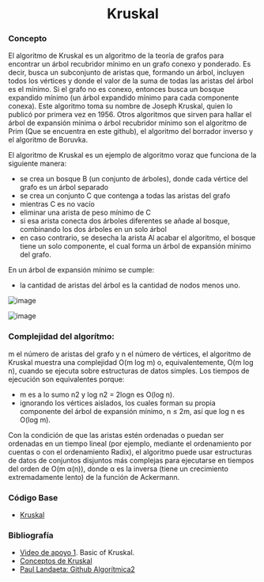 <h1 align="center"> Kruskal </h1>

### Concepto 

El algoritmo de Kruskal es un algoritmo de la teoría de grafos para encontrar un árbol recubridor mínimo en un grafo conexo y ponderado. Es decir, busca un subconjunto de aristas que, formando un árbol, incluyen todos los vértices y donde el valor de la suma de todas las aristas del árbol es el mínimo. Si el grafo no es conexo, entonces busca un bosque expandido mínimo (un árbol expandido mínimo para cada componente conexa). Este algoritmo toma su nombre de Joseph Kruskal, quien lo publicó por primera vez en 1956. Otros algoritmos que sirven para hallar el árbol de expansión mínima o árbol recubridor mínimo son el algoritmo de Prim (Que se encuentra en este github), el algoritmo del borrador inverso y el algoritmo de Boruvka.

El algoritmo de Kruskal es un ejemplo de algoritmo voraz que funciona de la siguiente manera:

- se crea un bosque B (un conjunto de árboles), donde cada vértice del grafo es un árbol separado
- se crea un conjunto C que contenga a todas las aristas del grafo
- mientras C es no vacío
- eliminar una arista de peso mínimo de C
- si esa arista conecta dos árboles diferentes se añade al bosque, combinando los dos árboles en un solo árbol
- en caso contrario, se desecha la arista
Al acabar el algoritmo, el bosque tiene un solo componente, el cual forma un árbol de expansión mínimo del grafo.

En un árbol de expansión mínimo se cumple:

- la cantidad de aristas del árbol es la cantidad de nodos menos uno.

![image](https://user-images.githubusercontent.com/90888080/196331746-260beb35-ccac-47a8-8c53-02f2c1dbe489.png)

![image](https://user-images.githubusercontent.com/90888080/196331761-a7e99a4c-8eba-4485-a6b0-de7de939d1bb.png)


### Complejidad del algorítmo:
m el número de aristas del grafo y n el número de vértices, el algoritmo de Kruskal muestra una complejidad O(m log m) o, equivalentemente, O(m log n), cuando se ejecuta sobre estructuras de datos simples. Los tiempos de ejecución son equivalentes porque:

- m es a lo sumo n2 y log n2 = 2logn es O(log n).
- ignorando los vértices aislados, los cuales forman su propia componente del árbol de expansión mínimo, n ≤ 2m, así que log n es O(log m).

Con la condición de que las aristas estén ordenadas o puedan ser ordenadas en un tiempo lineal (por ejemplo, mediante el ordenamiento por cuentas o con el ordenamiento Radix), el algoritmo puede usar estructuras de datos de conjuntos disjuntos más complejas para ejecutarse en tiempos del orden de O(m α(n)), donde α es la inversa (tiene un crecimiento extremadamente lento) de la función de Ackermann.

### Código Base
- [Kruskal](https://github.com/PabloAcker/Algoritmica/blob/main/Cap4%20Teor%C3%ADa%20de%20Grafos/Algor%C3%ADtmo%20Kruskal/kruskal.cpp)

### Bibliografía
- [Video de apoyo 1](https://www.youtube.com/watch?v=71UQH7Pr9kU&t=2s). Basic of Kruskal.
- [Conceptos de Kruskal](https://www.youtube.com/watch?v=fAuF0EuZVCk)
- [Paul Landaeta: Github Algorítmica2](https://github.com/PaulLandaeta/algoritmica2/tree/master/contenido/Teoria%20de%20Grafos/Kruskal)
